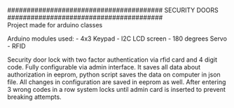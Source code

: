 ########################################     SECURITY DOORS    ########################################
\
                                    Project made for arduino classes
                                    
Arduino modules used:
    - 4x3 Keypad
    - I2C LCD screen
    - 180 degrees Servo
    - RFID
    

Security door lock with two factor authentication via rfid card and 4 digit code. Fully configurable via admin interface. 
It saves all data about authorization in eeprom, python script saves the data on computer in json file.
All changes in configuration are saved in eeprom as well. After entering 3 wrong codes in a row system locks 
until admin card is inserted to prevent breaking attempts.
